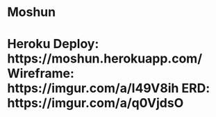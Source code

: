 <h1>Moshun<h1>
Heroku Deploy: https://moshun.herokuapp.com/
Wireframe: https://imgur.com/a/I49V8ih
ERD: https://imgur.com/a/q0VjdsO